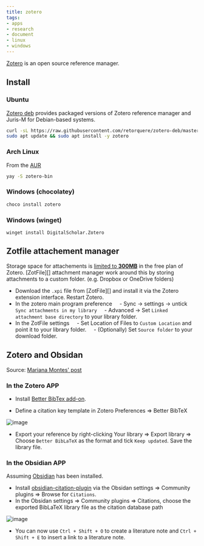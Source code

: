 ```yaml
---
title: zotero
tags:
- apps
- research
- document
- linux
- windows
---
```


[Zotero](https://www.zotero.org/) is an open source reference manager.
## Install

### Ubuntu

[Zotero deb](https://github.com/retorquere/zotero-deb) provides packaged versions of Zotero reference manager and Juris-M for Debian-based systems.

```sh
curl -sL https://raw.githubusercontent.com/retorquere/zotero-deb/master/install.sh | sudo bash
sudo apt update && sudo apt install -y zotero
```

### Arch Linux

From the [AUR](https://aur.archlinux.org/packages/zotero-bin/)

```sh
yay -S zotero-bin
```

### Windows (chocolatey)

```powershell
choco install zotero
```

### Windows (winget)

```pwsh
winget install DigitalScholar.Zotero
```
## Zotfile attachement manager

Storage space for attachements is [limited to **300MB**](https://www.zotero.org/storage) in the free plan of Zotero. [ZotFile][] attachment manager work around this by storing attachments to a custom folder. (e.g. Dropbox or OneDrive folders)

- Download the `.xpi` file from [ZotFile][] and install it via the Zotero extension interface. Restart Zotero.
- In the zotero main program preference
    - Sync -> settings -> untick `Sync attachments in my library`
    - Advanced -> Set `Linked attachment base directory` to your library folder.
- In the ZotFile settings
    - Set Location of Files to `Custom Location` and point it to your library folder.
    - (Optionally) Set `Source folder` to your download folder.

## Zotero and Obsidan

Source: [Mariana Montes' post](https://www.marianamontes.me/post/obsidian-and-zotero/)

### In the Zotero APP

- Install [Better BibTex add-on](https://github.com/retorquere/zotero-better-bibtex/releases/).

- Define a citation key template in Zotero Preferences => Better BibTeX

![image](https://user-images.githubusercontent.com/40054455/205590043-63c0a5bb-d0f5-45db-b1fc-953e599bb971.png)

- Export your reference by right-clicking Your library => Export library => Choose `Better BibLaTeX` as the format and tick `Keep updated`. Save the library file.
### In the Obsidian APP

Assuming [Obsidian](https://obsidian.md/) has been installed.
- Install [obsidian-citation-plugin](https://github.com/hans/obsidian-citation-plugin) via the Obsidan settings => Community plugins => Browse for `Citations`.
- In the Obsidan settings => Community plugins => Citations, choose the exported BibLaTeX library file as the citation database path

![image](https://user-images.githubusercontent.com/40054455/205593774-40946d57-53ce-410e-b3f1-45843698dd6c.png)

- You can now use `Ctrl + Shift + O` to create a literature note and `Ctrl + Shift + E` to insert a link to a literature note.